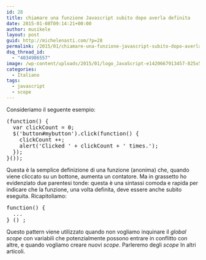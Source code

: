 ```yaml
---
id: 28
title: chiamare una funzione Javascript subito dopo averla definita
date: 2015-01-08T09:14:21+00:00
author: musikele
layout: post
guid: http://michelenasti.com/?p=28
permalink: /2015/01/chiamare-una-funzione-javascript-subito-dopo-averla-definita/
dsq_thread_id:
  - "4034986557"
image: /wp-content/uploads/2015/01/logo_JavaScript-e1420667913457-825x510.png
categories:
  - Italiano
tags:
  - javascript
  - scope
---
```

Consideriamo il seguente esempio:

<pre class="">(function() {
  var clickCount = 0;
  $('button#mybutton').click(function() {
    clickCount ++;
    alert('Clicked ' + clickCount + ' times.');
  });
}());</pre>

Questa è la semplice definizione di una funzione (anonima) che, quando viene cliccato su un bottone, aumenta un contatore. Ma in grassetto ho evidenziato due parentesi tonde: questa è una sintassi comoda e rapida per indicare che la funzione, una volta definita, deve essere anche subito eseguita. Ricapitoliamo:

<pre>function() { 
  ... 
} () ;</pre>

Questo pattern viene utilizzato quando non vogliamo inquinare il _global scope_ con variabili che potenzialmente possono entrare in conflitto con altre, e quando vogliamo creare nuovi _scope_. Parleremo degli _scope_ In altri articoli.